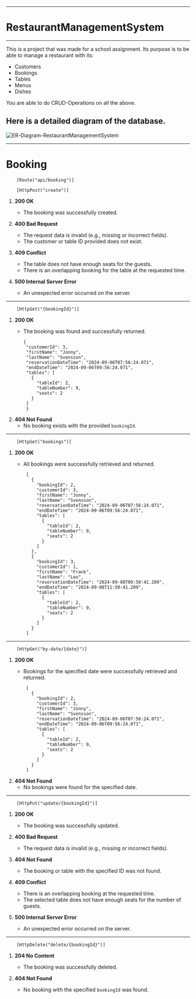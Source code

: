 ----------------------------
# RestaurantManagementSystem
----------------------------

This is a project that was made for a school assignment.
Its purpose is to be able to manage a restaurant with its:
- Customers
- Bookings
- Tables
- Menus
- Dishes

You are able to do CRUD-Operations on all the
above.

Here is a detailed diagram of the database.
------------------------------------------------------------------
![ER-Diagram-RestaurantManagementSystem](https://github.com/user-attachments/assets/1137b662-f772-4fff-8ac5-1a70a5f4477f)

------------------------------------------------------------------

# Booking 

        [Route("api/booking")]

        [HttpPost("create")]
        
1. **200 OK**  
   - The booking was successfully created.

2. **400 Bad Request**  
   - The request data is invalid (e.g., missing or incorrect fields).
   - The customer or table ID provided does not exist.

3. **409 Conflict**  
   - The table does not have enough seats for the guests.
   - There is an overlapping booking for the table at the requested time.

4. **500 Internal Server Error**  
   - An unexpected error occurred on the server.

---------
        [HttpGet("{bookingId}")]

1. **200 OK**  
   - The booking was found and successfully returned.
  
         {
          "customerId": 3,
          "firstName": "Jonny",
          "lastName": "Svensson",
          "reservationDateTime": "2024-09-06T07:56:24.071",
          "endDateTime": "2024-09-06T09:56:24.071",
          "tables": [
            {
              "tableId": 2,
              "tableNumber": 9,
              "seats": 2
            }
          ]
          }

2. **404 Not Found**  
   - No booking exists with the provided `bookingId`.

---------

        [HttpGet("bookings")]

1. **200 OK**  
   - All bookings were successfully retrieved and returned.

          [
            {
              "bookingId": 2,
              "customerId": 3,
              "firstName": "Jonny",
              "lastName": "Svensson",
              "reservationDateTime": "2024-09-06T07:56:24.071",
              "endDateTime": "2024-09-06T09:56:24.071",
              "tables": [
                {
                  "tableId": 2,
                  "tableNumber": 9,
                  "seats": 2
                }
              ]
            },
            {
              "bookingId": 3,
              "customerId": 1,
              "firstName": "Frank",
              "lastName": "Leo",
              "reservationDateTime": "2024-09-08T09:50:41.209",
              "endDateTime": "2024-09-08T11:50:41.209",
              "tables": [
                {
                  "tableId": 2,
                  "tableNumber": 9,
                  "seats": 2
                }
              ]
            }
          ]
  
---------

        [HttpGet("by-date/{date}")]

1. **200 OK**  
   - Bookings for the specified date were successfully retrieved and returned.
  
          [
            {
              "bookingId": 2,
              "customerId": 3,
              "firstName": "Jonny",
              "lastName": "Svensson",
              "reservationDateTime": "2024-09-06T07:56:24.071",
              "endDateTime": "2024-09-06T09:56:24.071",
              "tables": [
                {
                  "tableId": 2,
                  "tableNumber": 9,
                  "seats": 2
                }
              ]
            }
          ]

2. **404 Not Found**  
   - No bookings were found for the specified date.

---------

        [HttpPut("update/{bookingId}")]

1. **200 OK**  
   - The booking was successfully updated.

2. **400 Bad Request**  
   - The request data is invalid (e.g., missing or incorrect fields).

3. **404 Not Found**  
   - The booking or table with the specified ID was not found.

4. **409 Conflict**  
   - There is an overlapping booking at the requested time.
   - The selected table does not have enough seats for the number of guests.

5. **500 Internal Server Error**  
   - An unexpected error occurred on the server.

---------

        [HttpDelete("delete/{bookingId}")]

1. **204 No Content**  
   - The booking was successfully deleted.

2. **404 Not Found**  
   - No booking with the specified `bookingId` was found.


